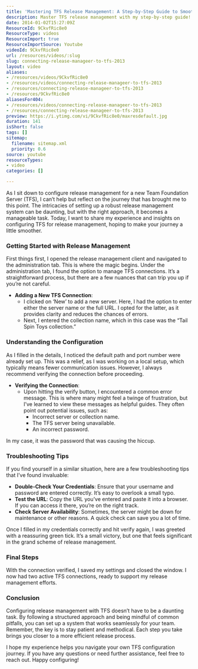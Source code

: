 ```yaml
---
title: 'Mastering TFS Release Management: A Step-by-Step Guide to Smooth Configuration'
description: Master TFS release management with my step-by-step guide! Discover tips to streamline your setup and troubleshoot common issues for a smoother process.
date: 2014-01-02T15:27:09Z
ResourceId: 9CkvfRic8e0
ResourceType: videos
ResourceImport: true
ResourceImportSource: Youtube
videoId: 9CkvfRic8e0
url: /resources/videos/:slug
slug: connecting-release-manageer-to-tfs-2013
layout: video
aliases:
- /resources/videos/9CkvfRic8e0
- /resources/videos/connecting-release-manageer-to-tfs-2013
- /resources/connecting-release-manageer-to-tfs-2013
- /resources/9CkvfRic8e0
aliasesFor404:
- /resources/videos/connecting-release-manageer-to-tfs-2013
- /resources/connecting-release-manageer-to-tfs-2013
preview: https://i.ytimg.com/vi/9CkvfRic8e0/maxresdefault.jpg
duration: 141
isShort: false
tags: []
sitemap:
  filename: sitemap.xml
  priority: 0.6
source: youtube
resourceTypes:
- video
categories: []

---
```

As I sit down to configure release management for a new Team Foundation Server (TFS), I can’t help but reflect on the journey that has brought me to this point. The intricacies of setting up a robust release management system can be daunting, but with the right approach, it becomes a manageable task. Today, I want to share my experience and insights on configuring TFS for release management, hoping to make your journey a little smoother.

### Getting Started with Release Management

First things first, I opened the release management client and navigated to the administration tab. This is where the magic begins. Under the administration tab, I found the option to manage TFS connections. It’s a straightforward process, but there are a few nuances that can trip you up if you’re not careful.

- **Adding a New TFS Connection**: 
  - I clicked on ‘New’ to add a new server. Here, I had the option to enter either the server name or the full URL. I opted for the latter, as it provides clarity and reduces the chances of errors.
  - Next, I entered the collection name, which in this case was the “Tail Spin Toys collection.” 

### Understanding the Configuration

As I filled in the details, I noticed the default path and port number were already set up. This was a relief, as I was working on a local setup, which typically means fewer communication issues. However, I always recommend verifying the connection before proceeding.

- **Verifying the Connection**: 
  - Upon hitting the verify button, I encountered a common error message. This is where many might feel a twinge of frustration, but I’ve learned to view these messages as helpful guides. They often point out potential issues, such as:
    - Incorrect server or collection name.
    - The TFS server being unavailable.
    - An incorrect password.

In my case, it was the password that was causing the hiccup. 

### Troubleshooting Tips

If you find yourself in a similar situation, here are a few troubleshooting tips that I’ve found invaluable:

- **Double-Check Your Credentials**: Ensure that your username and password are entered correctly. It’s easy to overlook a small typo.
- **Test the URL**: Copy the URL you’ve entered and paste it into a browser. If you can access it there, you’re on the right track.
- **Check Server Availability**: Sometimes, the server might be down for maintenance or other reasons. A quick check can save you a lot of time.

Once I filled in my credentials correctly and hit verify again, I was greeted with a reassuring green tick. It’s a small victory, but one that feels significant in the grand scheme of release management.

### Final Steps

With the connection verified, I saved my settings and closed the window. I now had two active TFS connections, ready to support my release management efforts. 

### Conclusion

Configuring release management with TFS doesn’t have to be a daunting task. By following a structured approach and being mindful of common pitfalls, you can set up a system that works seamlessly for your team. Remember, the key is to stay patient and methodical. Each step you take brings you closer to a more efficient release process.

I hope my experience helps you navigate your own TFS configuration journey. If you have any questions or need further assistance, feel free to reach out. Happy configuring!
